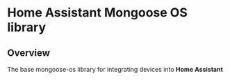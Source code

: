 # Home Assistant Mongoose OS library
## Overview
The base mongoose-os library for integrating devices into **Home Assistant**
